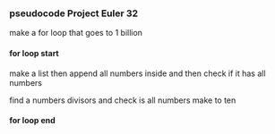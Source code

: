 ### pseudocode Project Euler 32

make a for loop that goes to 1 billion

#### for loop start

make a list then append all numbers inside
and then check if it has all numbers

find a numbers divisors and check is all numbers make to ten
#### for loop end
